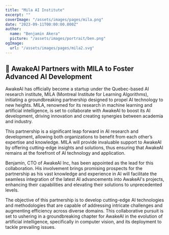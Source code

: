 ```yaml
---
title: "Mila AI Institute"
excerpt: ""
coverImage: "/assets/images/pages/mila.png"
date: "2023-09-11T00:00:00.000Z"
author:
  name: "Benjamin Akera"
  picture: "/assets/images/portrait/ben.png"
ogImage:
  url: "/assets/images/pages/mila2.svg"
---
```


📣 AwakeAI Partners with MILA to Foster Advanced AI Development
---

AwakeAI has officially become a startup under the Quebec-based AI research institute, MILA (Montreal Institute for Learning Algorithms), initiating a groundbreaking partnership designed to propel AI technology to new heights. MILA, renowned for its research in machine learning and artificial intelligence, is set to collaborate with AwakeAI to boost its AI development, driving innovation and creating synergies between academia and industry.

This partnership is a significant leap forward in AI research and development, allowing both organizations to benefit from each other’s expertise and knowledge. MILA will provide invaluable support to AwakeAI by offering cutting-edge insights and solutions, thus ensuring that AwakeAI remains at the forefront of AI technology and application.

Benjamin, CTO of AwakeAI Inc, has been appointed as the lead for this collaboration. His involvement brings promising prospects for the partnership as his vast knowledge and experience in AI will facilitate the seamless integration of the latest AI advancements into AwakeAI's projects, enhancing their capabilities and elevating their solutions to unprecedented levels.

The objective of this partnership is to develop cutting-edge AI technologies and methodologies that are capable of addressing intricate challenges and augmenting efficiency across diverse domains. This collaborative pursuit is set to ushering in a groundbreaking chapter for AwakeAI in the evolution of artificial intelligence, specifically in computer vision, and its deployment to tackle prevailing issues.

